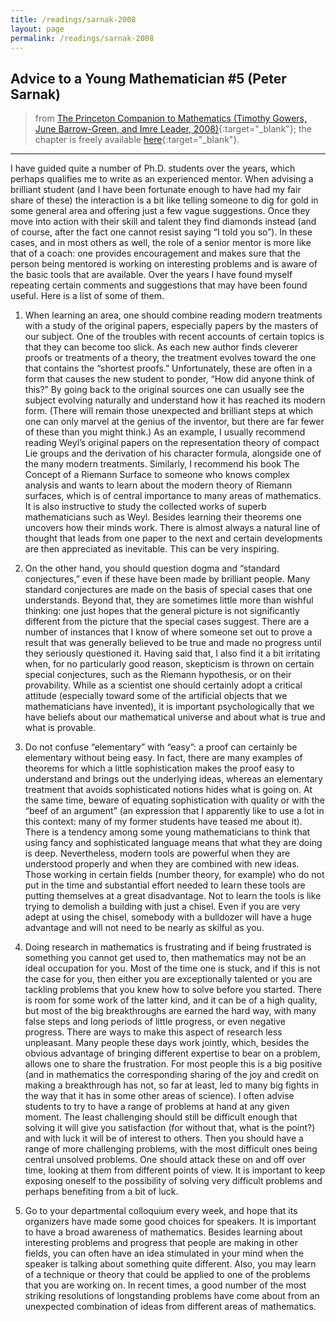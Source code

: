 ```yaml
---
title: /readings/sarnak-2008
layout: page
permalink: /readings/sarnak-2008
---
```


## Advice to a Young Mathematician \#5 (Peter Sarnak)
> from [The Princeton Companion to Mathematics (Timothy Gowers, June Barrow-Green, and Imre Leader, 2008)](http://press.princeton.edu/titles/8350.html){:target="_blank"}; the chapter is freely available [here](https://assets.press.princeton.edu/releases/gowers/gowers_VIII_6.pdf){:target="_blank"}.

---

I have guided quite a number of Ph.D. students over the years, which perhaps qualifies me to write as an experienced mentor. When advising a brilliant student (and I have been fortunate enough to have had my fair share of these) the interaction is a bit like telling someone to dig for gold in some general area and offering just a few vague suggestions. Once they move into action with their skill and talent they find diamonds instead (and of course, after the fact one cannot resist saying “I told you so”). In these cases, and in most others as well, the role of a senior mentor is more like that of a coach: one provides encouragement and makes sure that the person being mentored is working on interesting problems and is aware of the basic tools that are available. Over the years I have found myself repeating certain comments and suggestions that may have been found useful. Here is a list of some of them.

1. When learning an area, one should combine reading modern treatments with a study of the original papers, especially papers by the masters of our subject. One of the troubles with recent accounts of certain topics is that they can become too slick. As each new author finds cleverer proofs or treatments of a theory, the treatment evolves toward the one that contains the “shortest proofs.” Unfortunately, these are often in a form that causes the new student to ponder, “How did anyone think of this?” By going back to the original sources one can usually see the subject evolving naturally and understand how it has reached its modern form. (There will remain those unexpected and brilliant steps at which one can only marvel at the genius of the inventor, but there are far fewer of these than you might think.) As an example, I usually recommend reading Weyl’s original papers on the representation theory of compact Lie groups and the derivation of his character formula, alongside one of the many modern treatments. Similarly, I recommend his book The Concept of a Riemann Surface to someone who knows complex analysis and wants to learn about the modern theory of Riemann surfaces, which is of central importance to many areas of mathematics. It is also instructive to study the collected works of superb mathematicians such as Weyl. Besides learning their theorems one uncovers how their minds work. There is almost always a natural line of thought that leads from one paper to the next and certain developments are then appreciated as inevitable. This can be very inspiring.

2. On the other hand, you should question dogma and “standard conjectures,” even if these have been made by brilliant people. Many standard conjectures are made on the basis of special cases that one understands. Beyond that, they are sometimes little more than wishful thinking: one just hopes that the general picture is not significantly different from the picture that the special cases suggest. There are a number of instances that I know of where someone set out to prove a result that was generally believed to be true and made no progress until they seriously questioned it. Having said that, I also find it a bit irritating when, for no particularly good reason, skepticism is thrown on certain special conjectures, such as the Riemann hypothesis, or on their provability. While as a scientist one should certainly adopt a critical attitude (especially toward some of the artificial objects that we mathematicians have invented), it is important psychologically that we have beliefs about our mathematical universe and about what is true and what is provable.

3. Do not confuse “elementary” with “easy”: a proof can certainly be elementary without being easy. In fact, there are many examples of theorems for which a little sophistication makes the proof easy to understand and brings out the underlying ideas, whereas an elementary treatment that avoids sophisticated notions hides what is going on. At the same time, beware of equating sophistication with quality or with the “beef of an argument” (an expression that I apparently like to use a lot in this context: many of my former students have teased me about it). There is a tendency among some young mathematicians to think that using fancy and sophisticated language means that what they are doing is deep. Nevertheless, modern tools are powerful when they are understood properly and when they are combined with new ideas. Those working in certain fields (number theory, for example) who do not put in the time and substantial effort needed to learn these tools are putting themselves at a great disadvantage. Not to learn the tools is like trying to demolish a building with just a chisel. Even if you are very adept at using the chisel, somebody with a bulldozer will have a huge advantage and will not need to be nearly as skilful as you.

4. Doing research in mathematics is frustrating and if being frustrated is something you cannot get used to, then mathematics may not be an ideal occupation for you. Most of the time one is stuck, and if this is not the case for you, then either you are exceptionally talented or you are tackling problems that you knew how to solve before you started. There is room for some work of the latter kind, and it can be of a high quality, but most of the big breakthroughs are earned the hard way, with many false steps and long periods of little progress, or even negative progress. There are ways to make this aspect of research less unpleasant. Many people these days work jointly, which, besides the obvious advantage of bringing different expertise to bear on a problem, allows one to share the frustration. For most people this is a big positive (and in mathematics the corresponding sharing of the joy and credit on making a breakthrough has not, so far at least, led to many big fights in the way that it has in some other areas of science). I often advise students to try to have a range of problems at hand at any given moment. The least challenging should still be difficult enough that solving it will give you satisfaction (for without that, what is the point?) and with luck it will be of interest to others. Then you should have a range of more challenging problems, with the most difficult ones being central unsolved problems. One should attack these on and off over time, looking at them from different points of view. It is important to keep exposing oneself to the possibility of solving very difficult problems and perhaps benefiting from a bit of luck.

5. Go to your departmental colloquium every week, and hope that its organizers have made some good choices for speakers. It is important to have a broad awareness of mathematics. Besides learning about interesting problems and progress that people are making in other fields, you can often have an idea stimulated in your mind when the speaker is talking about something quite different. Also, you may learn of a technique or theory that could be applied to one of the problems that you are working on. In recent times, a good number of the most striking resolutions of longstanding problems have come about from an unexpected combination of ideas from different areas of mathematics.
